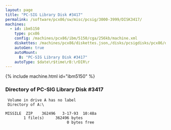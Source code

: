 ```yaml
---
layout: page
title: "PC-SIG Library Disk #3417"
permalink: /software/pcx86/sw/misc/pcsig/3000-3999/DISK3417/
machines:
  - id: ibm5150
    type: pcx86
    config: /machines/pcx86/ibm/5150/cga/256kb/machine.xml
    diskettes: /machines/pcx86/diskettes.json,/disks/pcsigdisks/pcx86/diskettes.json
    autoGen: true
    autoMount:
      B: "PC-SIG Library Disk #3417"
    autoType: $date\r$time\rB:\rDIR\r
---
```


{% include machine.html id="ibm5150" %}

### Directory of PC-SIG Library Disk #3417

     Volume in drive A has no label
     Directory of A:\

    MISSILE  ZIP    362496   3-17-93  10:48a
            1 file(s)     362496 bytes
                               0 bytes free
